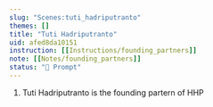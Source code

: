 ```yaml
---
slug: "Scenes:tuti_hadriputranto"
themes: []
title: "Tuti Hadriputranto"
uid: afed8da10151
instruction: [[Instructions/founding_partners]]
note: [[Notes/founding_partners]]
status: "💬 Prompt"
---
```

1. Tuti Hadriputranto is the founding partern of HHP
